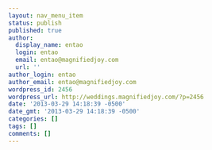 ```yaml
---
layout: nav_menu_item
status: publish
published: true
author:
  display_name: entao
  login: entao
  email: entao@magnifiedjoy.com
  url: ''
author_login: entao
author_email: entao@magnifiedjoy.com
wordpress_id: 2456
wordpress_url: http://weddings.magnifiedjoy.com/?p=2456
date: '2013-03-29 14:18:39 -0500'
date_gmt: '2013-03-29 14:18:39 -0500'
categories: []
tags: []
comments: []
---
```


